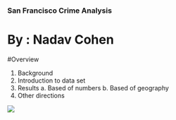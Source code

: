 ### San Francisco Crime Analysis

By : Nadav Cohen
========

#Overview
1. Background
2. Introduction to data set
3. Results 
  a. Based of numbers
  b. Based of geography
4. Other directions

![](/fig/Time.png=1000x2200)
